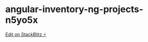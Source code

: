 # angular-inventory-ng-projects-n5yo5x

[Edit on StackBlitz ⚡️](https://stackblitz.com/edit/angular-inventory-ng-projects-n5yo5x)